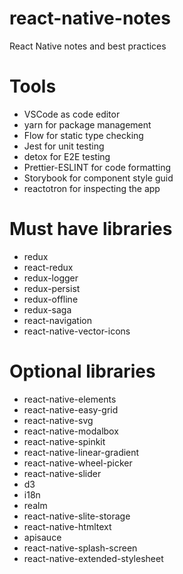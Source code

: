 # react-native-notes
React Native notes and best practices

# Tools
- VSCode as code editor
- yarn for package management
- Flow for static type checking
- Jest for unit testing
- detox for E2E testing
- Prettier-ESLINT for code formatting
- Storybook for component style guid
- reactotron for inspecting the app

# Must have libraries
- redux
- react-redux
- redux-logger
- redux-persist
- redux-offline
- redux-saga
- react-navigation
- react-native-vector-icons

# Optional libraries
- react-native-elements
- react-native-easy-grid
- react-native-svg
- react-native-modalbox
- react-native-spinkit
- react-native-linear-gradient
- react-native-wheel-picker
- react-native-slider
- d3
- i18n
- realm
- react-native-slite-storage
- react-native-htmltext
- apisauce
- react-native-splash-screen
- react-native-extended-stylesheet


